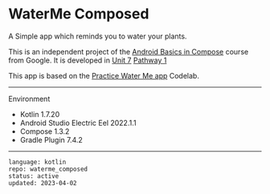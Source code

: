 # WaterMe Composed

A Simple app which reminds you to water your plants.

This is an independent project of the [Android Basics in Compose] course from Google. It is developed in [Unit 7] [Pathway 1]

This app is based on the [Practice Water Me app] Codelab.

[Android Basics in Compose]: https://developer.android.com/courses/android-basics-compose/course
[Unit 7]: https://developer.android.com/courses/android-basics-compose/unit-7
[Pathway 1]: https://developer.android.com/courses/pathways/android-basics-compose-unit-7-pathway-1
[Practice Water Me app]: https://developer.android.com/codelabs/basic-android-kotlin-compose-workmanager

---

Environment

- Kotlin 1.7.20
- Android Studio Electric Eel 2022.1.1
- Compose 1.3.2
- Gradle Plugin 7.4.2

---

```
language: kotlin
repo: waterme_composed
status: active
updated: 2023-04-02
```